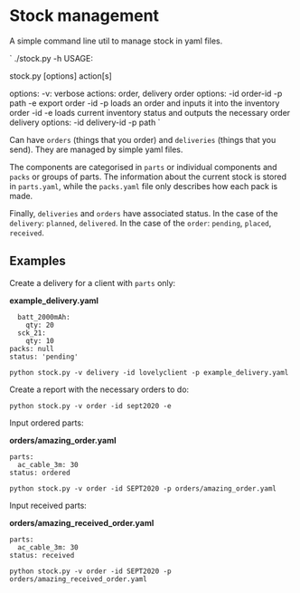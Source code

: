 # Stock management

A simple command line util to manage stock in yaml files.

`
./stock.py -h
USAGE:

stock.py [options] action[s]

options: -v: verbose
actions: order, delivery
order options: -id order-id -p path -e export
        order -id <oid> -p <path> loads an order and inputs it into the inventory
        order -id <oid> -e <path> loads current inventory status and outputs the necessary order
delivery options: -id delivery-id -p path
`

Can have `orders` (things that you order) and `deliveries` (things that you send). They are managed by simple yaml files.

The components are categorised in `parts` or individual components and `packs` or groups of parts.
The information about the current stock is stored in `parts.yaml`, while the `packs.yaml` file only describes how each pack is made.

Finally, `deliveries` and `orders` have associated status. In the case of the `delivery`: `planned`, `delivered`. In the case of the `order`: `pending`, `placed`, `received`.

## Examples

Create a delivery for a client with `parts` only:

**example_delivery.yaml**

```parts:
  batt_2000mAh: 
    qty: 20
  sck_21:
    qty: 10
packs: null
status: 'pending'
```

```
python stock.py -v delivery -id lovelyclient -p example_delivery.yaml
```

Create a report with the necessary orders to do:

```
python stock.py -v order -id sept2020 -e
```

Input ordered parts:

**orders/amazing_order.yaml**

```
parts:
  ac_cable_3m: 30
status: ordered
```

```
python stock.py -v order -id SEPT2020 -p orders/amazing_order.yaml
```

Input received parts:

**orders/amazing_received_order.yaml**

```
parts:
  ac_cable_3m: 30
status: received
```

```
python stock.py -v order -id SEPT2020 -p orders/amazing_received_order.yaml
```